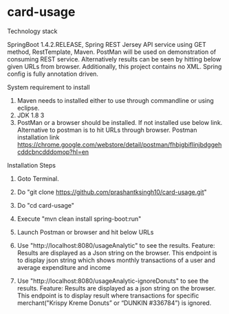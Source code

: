 # card-usage
Technology stack

SpringBoot 1.4.2.RELEASE, Spring REST Jersey API service using GET method, RestTemplate, Maven. PostMan will be used on demonstration of consuming REST service. Alternatively results can be seen by hitting below given URLs from browser. 
Additionally, this project contains no XML. Spring config is fully annotation driven.

System requirement to install

1. Maven needs to installed either to use through commandline or using eclipse.
2. JDK 1.8 3
3. PostMan or a browser should be installed. If not installed use below link. Alternative to postman is to hit URLs through browser.
Postman installation link
https://chrome.google.com/webstore/detail/postman/fhbjgbiflinjbdggehcddcbncdddomop?hl=en


Installation Steps

1. Goto Terminal. 

2. Do "git clone https://github.com/prashantksingh10/card-usage.git"

3. Do "cd card-usage"

4. Execute "mvn clean install spring-boot:run" 

5. Launch Postman or browser and hit below URLs

6. Use "http://localhost:8080/usageAnalytic" to see the results.
   Feature: 
   Results are displayed as a Json string on the browser. This endpoint is to display json string which shows monthly transactions of    a user and average expenditure and income
   
7. Use "http://localhost:8080/usageAnalytic-ignoreDonuts" to see the results. 
   Feature:
   Results are displayed as a json string on the browser. This endpoint is to display result where transactions for specific        merchant("Krispy Kreme Donuts” or “DUNKIN #336784”) is ignored. 




